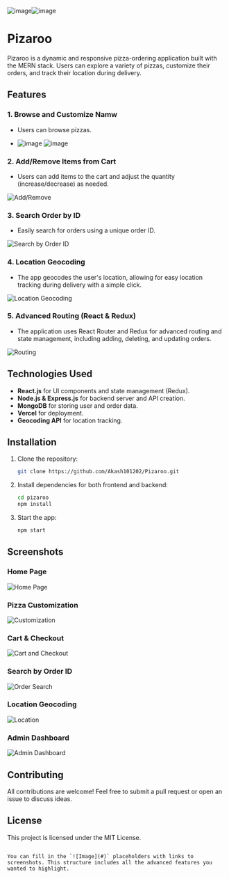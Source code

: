 ![image](https://github.com/user-attachments/assets/e226f7a4-9601-4b04-b730-98182ddbf79c)![image](https://github.com/user-attachments/assets/e226f7a4-9601-4b04-b730-98182ddbf79c)
# Pizaroo

Pizaroo is a dynamic and responsive pizza-ordering application built with the MERN stack. Users can explore a variety of pizzas, customize their orders, and track their location during delivery.

## Features

### 1. Browse and Customize Namw
- Users can browse pizzas.

- ![image](https://github.com/user-attachments/assets/4598ae49-816d-4118-ae88-c89565a4d436)
![image](https://github.com/user-attachments/assets/4598ae49-816d-4118-ae88-c89565a4d436)


### 2. Add/Remove Items from Cart
- Users can add items to the cart and adjust the quantity (increase/decrease) as needed.

![Add/Remove](#)

### 3. Search Order by ID
- Easily search for orders using a unique order ID.
  
![Search by Order ID](#)

### 4. Location Geocoding
- The app geocodes the user's location, allowing for easy location tracking during delivery with a simple click.

![Location Geocoding](#)

### 5. Advanced Routing (React & Redux)
- The application uses React Router and Redux for advanced routing and state management, including adding, deleting, and updating orders.

![Routing](#)

## Technologies Used

- **React.js** for UI components and state management (Redux).
- **Node.js & Express.js** for backend server and API creation.
- **MongoDB** for storing user and order data.
- **Vercel** for deployment.
- **Geocoding API** for location tracking.

## Installation

1. Clone the repository:
   ```bash
   git clone https://github.com/Akash101202/Pizaroo.git
   ```

2. Install dependencies for both frontend and backend:
   ```bash
   cd pizaroo
   npm install
   ```

3. Start the app:
   ```bash
   npm start
   ```

## Screenshots

### Home Page
![Home Page](#)

### Pizza Customization
![Customization](#)

### Cart & Checkout
![Cart and Checkout](#)

### Search by Order ID
![Order Search](#)

### Location Geocoding
![Location](#)

### Admin Dashboard
![Admin Dashboard](#)

## Contributing

All contributions are welcome! Feel free to submit a pull request or open an issue to discuss ideas.

## License

This project is licensed under the MIT License.
```

You can fill in the `![Image](#)` placeholders with links to screenshots. This structure includes all the advanced features you wanted to highlight.
